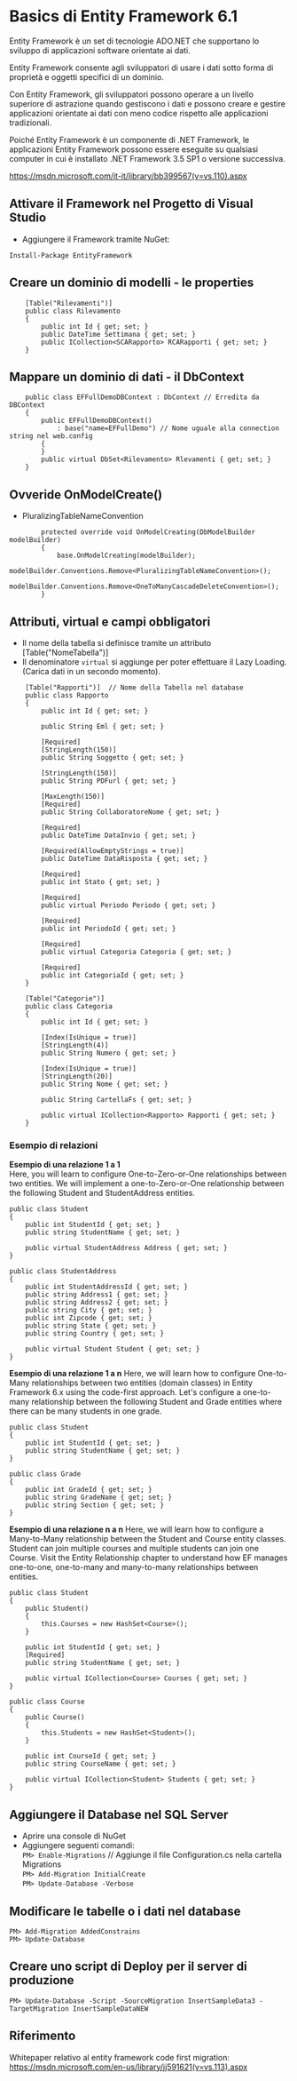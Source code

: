 # Basics di Entity Framework 6.1
Entity Framework è un set di tecnologie ADO.NET che supportano lo sviluppo di applicazioni software orientate ai dati.

Entity Framework consente agli sviluppatori di usare i dati sotto forma di proprietà e oggetti specifici di un dominio.

Con Entity Framework, gli sviluppatori possono operare a un livello superiore di astrazione quando gestiscono i dati e possono creare e gestire applicazioni orientate ai dati con meno codice rispetto alle applicazioni tradizionali.

Poiché Entity Framework è un componente di .NET Framework, le applicazioni Entity Framework possono essere eseguite su qualsiasi computer in cui è installato .NET Framework 3.5 SP1 o versione successiva. 

https://msdn.microsoft.com/it-it/library/bb399567(v=vs.110).aspx

## Attivare il Framework nel Progetto di Visual Studio
- Aggiungere il Framework tramite NuGet:
```
Install-Package EntityFramework
```

## Creare un dominio di modelli - le properties
```
    [Table("Rilevamenti")]
    public class Rilevamento
    {
        public int Id { get; set; }
        public DateTime Settimana { get; set; }
        public ICollection<SCARapporto> RCARapporti { get; set; }
    }
```

## Mappare un dominio di dati - il DbContext

```
    public class EFFullDemoDBContext : DbContext // Erredita da DBContext
    {
        public EFFullDemoDBContext()
            : base("name=EFFullDemo") // Nome uguale alla connection string nel web.config
        {
        }
        public virtual DbSet<Rilevamento> Rlevamenti { get; set; }
    }
```

## Ovveride OnModelCreate()
- PluralizingTableNameConvention
```
        protected override void OnModelCreating(DbModelBuilder modelBuilder)
        {
            base.OnModelCreating(modelBuilder);
            modelBuilder.Conventions.Remove<PluralizingTableNameConvention>();
            modelBuilder.Conventions.Remove<OneToManyCascadeDeleteConvention>();
        }
```

## Attributi, virtual e campi obbligatori
- Il nome della tabella si definisce tramite un attributo [Table("NomeTabella")]  
- Il denominatore `virtual` si aggiunge per poter effettuare il Lazy Loading. (Carica dati in un secondo momento).

```
    [Table("Rapporti")]  // Nome della Tabella nel database
    public class Rapporto
    {
        public int Id { get; set; }

        public String Eml { get; set; }

        [Required]
        [StringLength(150)]
        public String Soggetto { get; set; }

        [StringLength(150)]
        public String PDFurl { get; set; }

        [MaxLength(150)]
        [Required]
        public String CollaboratoreNome { get; set; }

        [Required]
        public DateTime DataInvio { get; set; }

        [Required(AllowEmptyStrings = true)]
        public DateTime DataRisposta { get; set; }

        [Required]
        public int Stato { get; set; }

        [Required]
        public virtual Periodo Periodo { get; set; }

        [Required]
        public int PeriodoId { get; set; }

        [Required]
        public virtual Categoria Categoria { get; set; }

        [Required]
        public int CategoriaId { get; set; }
    }

    [Table("Categorie")]
    public class Categoria
    {
        public int Id { get; set; }

        [Index(IsUnique = true)]
        [StringLength(4)]
        public String Numero { get; set; }

        [Index(IsUnique = true)]
        [StringLength(20)]
        public String Nome { get; set; }

        public String CartellaFs { get; set; }

        public virtual ICollection<Rapporto> Rapporti { get; set; }
    }
```

### Esempio di relazioni
__Esempio di una relazione 1 a 1__   
Here, you will learn to configure One-to-Zero-or-One relationships between two entities. 
We will implement a one-to-Zero-or-One relationship between the following Student and StudentAddress entities.   

```
public class Student
{
    public int StudentId { get; set; }
    public string StudentName { get; set; }

    public virtual StudentAddress Address { get; set; }
}
     
public class StudentAddress 
{
    public int StudentAddressId { get; set; }
    public string Address1 { get; set; }
    public string Address2 { get; set; }
    public string City { get; set; }
    public int Zipcode { get; set; }
    public string State { get; set; }
    public string Country { get; set; }

    public virtual Student Student { get; set; }
}
```

__Esempio di una relazione 1 a n__
Here, we will learn how to configure One-to-Many relationships between two entities (domain classes) in Entity Framework 6.x using the code-first approach. 
Let's configure a one-to-many relationship between the following Student and Grade entities where there can be many students in one grade.   

```
public class Student
{
    public int StudentId { get; set; }
    public string StudentName { get; set; }
}
       
public class Grade
{
    public int GradeId { get; set; }
    public string GradeName { get; set; }
    public string Section { get; set; }
}
```

__Esempio di una relazione n a n__
Here, we will learn how to configure a Many-to-Many relationship between the Student and Course entity classes. Student can join multiple courses and multiple students can join one Course. 
Visit the Entity Relationship chapter to understand how EF manages one-to-one, one-to-many and many-to-many relationships between entities.   

```
public class Student
{
    public Student() 
    {
        this.Courses = new HashSet<Course>();
    }

    public int StudentId { get; set; }
    [Required]
    public string StudentName { get; set; }

    public virtual ICollection<Course> Courses { get; set; }
}
        
public class Course
{
    public Course()
    {
        this.Students = new HashSet<Student>();
    }

    public int CourseId { get; set; }
    public string CourseName { get; set; }

    public virtual ICollection<Student> Students { get; set; }
}
```


## Aggiungere il Database nel SQL Server
- Aprire una console di NuGet  
- Aggiungere seguenti comandi:  
`PM> Enable-Migrations` // Aggiunge il file Configuration.cs nella cartella Migrations  
`PM> Add-Migration InitialCreate`  
`PM> Update-Database -Verbose`  

## Modificare le tabelle o i dati nel database
`PM> Add-Migration AddedConstrains`  
`PM> Update-Database`

## Creare uno script di Deploy per il server di produzione
`PM> Update-Database -Script -SourceMigration InsertSampleData3 -TargetMigration InsertSampleDataNEW`

## Riferimento 
Whitepaper relativo al entity framework code first migration:  
https://msdn.microsoft.com/en-us/library/jj591621(v=vs.113).aspx
